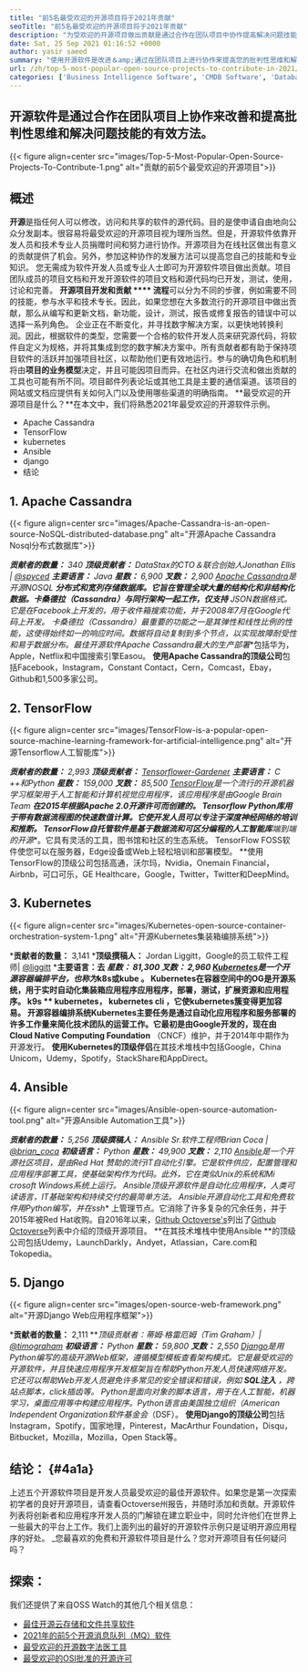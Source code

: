 ```yaml
---
title: "前5名最受欢迎的开源项目将于2021年贡献" 
seoTitle: "前5名最受欢迎的开源项目将于2021年贡献" 
description: "为受欢迎的开源项目做出贡献是通过合作在团队项目中协作提高解决问题技能的有效方法。" 
date: Sat, 25 Sep 2021 01:16:52 +0000
author: yasir saeed
summary: "使用开源软件是改进＆amp;通过在团队项目上进行协作来提高您的批判性思维和解决问题的技能。" 
url: /zh/top-5-most-popular-open-source-projects-to-contribute-in-2021/
categories: ['Business Intelligence Software', 'CMDB Software', 'Database Management Software', 'Deployment Tools', 'Learning Management System', 'Rapid Application Development', 'Software Development']
---
```


## 开源软件是通过合作在团队项目上协作来改善和提高批判性思维和解决问题技能的有效方法。

{{< figure align=center src="images/Top-5-Most-Popular-Open-Source-Projects-To-Contribute-1.png" alt="贡献的前5个最受欢迎的开源项目">}}


## **概述**
**开源**是指任何人可以修改，访问和共享的软件的源代码。目的是使申请自由地向公众分发副本。很容易将最受欢迎的开源项目视为理所当然。但是，开源软件依靠开发人员和技术专业人员捐赠时间和努力进行协作。开源项目为在线社区做出有意义的贡献提供了机会。另外，参加这种协作的发展方法可以提高您自己的技能和专业知识。
您无需成为软件开发人员或专业人士即可为开源软件项目做出贡献。项目团队成员的项目文档和开发开源软件的项目文档和源代码均已开发，测试，使用，讨论和完善。 **开源项目开发和贡献 **** 流程**可以分为不同的步骤，例如需要不同的技能，参与水平和技术专长。因此，如果您想在大多数流行的开源项目中做出贡献，那么从编写和更新文档，新功能，设计，测试，报告或修复报告的错误中可以选择一系列角色。
企业正在不断变化，并寻找数字解决方案，以更快地转换利润。因此，根据软件的类型，您需要一个合格的软件开发人员来研究源代码，将软件自定义为规格，并将其集成到您的数字解决方案中。所有贡献者都有助于保持项目软件的活跃并加强项目社区，以帮助他们更有效地运行。参与的确切角色和机制将由**项目的业务模型**决定，并且可能因项目而异。在社区内进行交流和做出贡献的工具也可能有所不同。项目邮件列表论坛或其他工具是主要的通信渠道。该项目的网站或文档应提供有关如何入门以及使用哪些渠道的明确指南。
**最受欢迎的开源项目是什么？**在本文中，我们将熟悉2021年最受欢迎的开源软件示例。
  * Apache Cassandra
  * TensorFlow
  * kubernetes
  * Ansible
  * django
  * 结论

## 1. Apache Cassandra

{{< figure align=center src="images/Apache-Cassandra-is-an-open-source-NoSQL-distributed-database.png" alt="开源Apache Cassandra Nosql分布式数据库">}}

  ***贡献者的数量：** 340
  ***顶级贡献者：** DataStax的CTO＆联合创始人Jonathan Ellis | [@spyced][1]
  ***主要语言：** Java
  ***星数：** 6,900
  ***叉数：** 2,900
[Apache Cassandra][2]是开源**NOSQL **分布式和宽列存储数据库。它旨在管理全球大量的结构化和非结构化数据。卡桑德拉（Cassandra）与同行架构一起工作，仅支持**  JSON数据格式**。它是在Facebook上开发的，用于收件箱搜索功能，并于2008年7月在Google代码上开发。
卡桑德拉（Cassandra）最重要的功能之一是其弹性和线性比例的性能，这使得始终如一的响应时间。数据将自动复制到多个节点，以实现故障耐受性和易于数据分布。最佳开源软件Apache Cassandra最大的**生产部署**包括华为，Apple，Netflix和中国搜索引擎Easou。
**使用Apache Cassandra的顶级公司**包括Facebook，Instagram，Constant Contact，Cern，Comcast，Ebay，Github和1,500多家公司。

## 2. TensorFlow

{{< figure align=center src="images/TensorFlow-is-a-popular-open-source-machine-learning-framework-for-artificial-intelligence.png" alt="开源Tensorflow人工智能库">}}

  ***贡献者的数量：** 2,993
  ***顶级贡献者：** [Tensorflower-Gardener][3]
  ***主要语言：** C ++和Python
  ***星数：** 159,000
  ***叉数：** 85,500
[TensorFlow][4]是一个流行的开源**机器学习框架**用于人工智能和计算机视觉应用程序，该应用程序是由Google Brain Team **在2015年根据Apache 2.0开源许可而创建的。 Tensorflow Python库用于带有数据流程图的快速数值计算。它使开发人员可以专注于深度神经网络的培训和推断。
TensorFlow自托管软件是基于数据流和可区分编程的人工智能库**端到端的开源**。它具有灵活的工具，图书馆和社区的生态系统。 TensorFlow FOSS软件使您可以在服务器，Edge设备或Web上轻松培训和部署模型。
**使用TensorFlow的顶级公司包括高通，沃尔玛，Nvidia，Onemain Financial，Airbnb，可口可乐，GE Healthcare，Google，Twitter，Twitter和DeepMind。

## 3. Kubernetes

{{< figure align=center src="images/Kubernetes-open-source-container-orchestration-system-1.png" alt="开源Kubernetes集装箱编排系统">}}

  ***贡献者的数量：** 3,141
  ***顶级撰稿人：** Jordan Liggitt，Google的员工软件工程师| [@liggitt][5]
  ***主要语言：**去
  ***星数：** 81,300
  ***叉数：** 2,960
[Kubernetes][6]是一个开源容器编排平台，也称为**k8s或kube **。 Kubernetes在容器空间中的OG是开源系统，用于实时自动化集装箱应用程序应用程序，部署，测试，扩展资源和应用程序。  **k9s **  kubernetes， **kubernetes cli**  ，它使kubernetes簇变得更加容易。
开源**容器编排**系统Kubernetes主要任务是通过自动化应用程序和服务部署的许多工作量来简化技术团队的运营工作。它最初是由Google开发的，现在由**Cloud Native Computing Foundation** （CNCF）维护，并于2014年中期作为开源发行。
**使用Kubernetes的顶级伴侣**在其技术堆栈中包括Google，China Unicom，Udemy，Spotify，StackShare和AppDirect。

## 4. Ansible

{{< figure align=center src="images/Ansible-open-source-automation-tool.png" alt="开源Ansible Automation工具">}}

  ***贡献者的数量：** 5,256
  ***顶级撰稿人：** Ansible Sr.软件工程师Brian Coca | [@brian_coca][7]
  ***初级语言：** Python
  ***星数：** 49,900
  ***叉数：** 2,110
[Ansible][8]是一个开源社区项目，是由**Red Hat** 赞助的流行IT自动化引擎。它是软件供应，配置管理和应用程序部署工具，使基础架构作为代码。此外，它在类似Unix的系统和Mi​​crosoft Windows系统上运行。 Ansible顶级开源软件是自动化应用程序，人类可读语言，IT基础架构和持续交付的最简单方法。
Ansible开源**自动化工具**和免费软件用Python编写，并在**ssh** 上管理节点。它消除了许多复杂的冗余任务，并于2015年被Red Hat收购。自2016年以来，[Github Octoverse's][9]列出了[Github Octoverse][9]列表中介绍的顶级开源项目。
**在其技术堆栈中使用Ansible **的顶级公司包括Udemy，LaunchDarkly，Andyet，Atlassian，Care.com和Tokopedia。

## 5. Django

{{< figure align=center src="images/open-source-web-framework.png" alt="开源Django Web应用程序框架">}}

  ***贡献者的数量：** 2,111
  ***顶级贡献者：**蒂姆·格雷厄姆（Tim Graham）| [@timograham][10]
  ***初级语言：** Python
  ***星数：** 59,800
  ***叉数：** 2,550
[Django][11]是用Python编写的高级开源Web框架，遵循模型模板查看架构模式。它是最受欢迎的开源软件，并且**快速应用程序开发框架**旨在帮助Python开发人员快速网络开发。它还可以帮助Web开发人员避免许多常见的安全错误和错误，例如 **SQL注入** ，跨站点脚本，click插齿等。
Python是面向对象的脚本语言，用于在人工智能，机器学习，桌面应用等中构建应用程序。Python语言由美国独立组织（American Independent Organization软件基金会**（DSF）。
**使用Django的顶级公司**包括Instagram，Spotify，国家地理，Pinterest，MacArthur Foundation，Disqu，Bitbucket，Mozilla，Mozilla，Open Stack等。

## **结论：**   {#4a1a}
上述五个开源软件项目是开发人员最受欢迎的最佳开源软件。如果您是第一次探索初学者的良好开源项目，请查看Octoverse州报告，并随时添加和贡献。开源软件列表将创新者和应用程序开发人员的门解锁在建立职业中，同时允许他们在世界上一些最大的平台上工作。我们上面列出的最好的开源软件示例只是证明开源应用程序的好处。
_您最喜欢的免费和开源软件项目是什么？您对开源项目有任何疑问吗？

## 探索：
我们还提供了来自OSS Watch的其他几个相关信息：
  * [最佳开源云存储和文件共享软件][13]
  * [2021年的前5个开源消息队列（MQ）软件][14]
  * [最受欢迎的开源数字法医工具][15]
  * [最受欢迎的OSI批准的开源许可][16]

  
[1]: https://twitter.com/spyced?lang=en
[2]: https://cassandra.apache.org/
[3]: https://github.com/tensorflower-gardener
[4]: https://www.tensorflow.org/
[5]: https://twitter.com/liggitt?lang=en
[6]: https://kubernetes.io/
[7]: https://twitter.com/brian_coca?lang=en
[8]: https://www.ansible.com/
[9]: https://octoverse.github.com/#top-and-trending-projects
[10]: https://twitter.com/timograham?lang=en
[11]: https://www.djangoproject.com/
[12]: mailto:yasir.saeed@aspose.com
[13]: https://products.containerize.com/backup-and-sync/
[14]: https://blog.containerize.com/message-queue-software/top-5-open-source-message-queue-software-in-2021/
[15]: https://blog.containerize.com/digital-forensic-tools/top-5-open-source-digital-forensic-tools-in-2021/
[16]: https://blog.containerize.com/licenses-standards/top-5-most-popular-osi-approved-open-source-licenses-of-2021/
